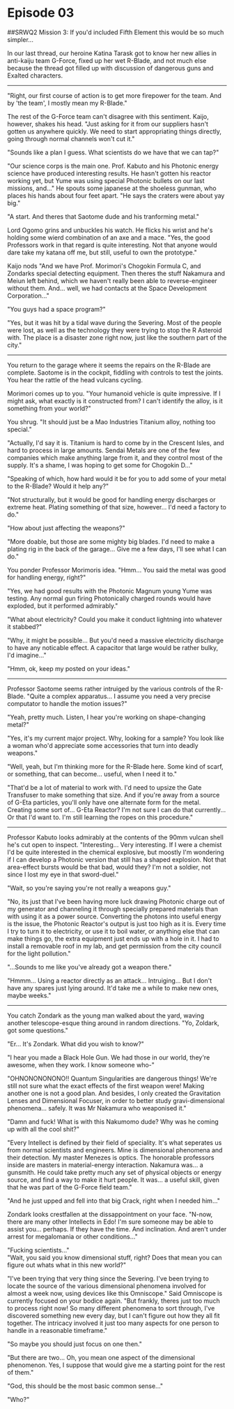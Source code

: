 # Episode 03

##SRWQ2 Mission 3: If you'd included Fifth Element this would be so much simpler...

In our last thread, our heroine Katina Tarask got to know her new allies in anti-kaiju team G-Force, fixed up her wet R-Blade, and not much else because the thread got filled up with discussion of dangerous guns and Exalted characters.

---

"Right, our first course of action is to get more firepower for the team. And by 'the team', I mostly mean my R-Blade."

The rest of the G-Force team can't disagree with this sentiment. Kaijo, however, shakes his head. "Just asking for it from our suppliers hasn't gotten us anywhere quickly. We need to start appropriating things directly, going through normal channels won't cut it."

"Sounds like a plan I guess. What scientists do we have that we can tap?"

"Our science corps is the main one. Prof. Kabuto and his Photonic energy science have produced interesting results. He hasn't gotten his reactor working yet, but Yume was using special Photonic bullets on our last missions, and..." He spouts some japanese at the shoeless gunman, who places his hands about four feet apart. "He says the craters were about yay big."

"A start. And theres that Saotome dude and his tranforming metal."

Lord Ogomo grins and unbuckles his watch. He flicks his wrist and he's holding some wierd combination of an axe and a mace. "Yes, the good Professors work in that regard is quite interesting. Not that anyone would dare take my katana off me, but still, useful to own the prototype."

Kaijo nods "And we have Prof. Morimori's Chogokin Formula C, and Zondarks special detecting equipment. Then theres the stuff Nakamura and Meiun left behind, which we haven't really been able to reverse-engineer without them. And... well, we had contacts at the Space Development Corporation..."

"You guys had a space program?"

"Yes, but it was hit by a tidal wave during the Severing. Most of the people were lost, as well as the technology they were trying to stop the R Asteroid with. The place is a disaster zone right now, just like the southern part of the city."

---

You return to the garage where it seems the repairs on the R-Blade are complete. Saotome is in the cockpit, fiddling with controls to test the joints. You hear the rattle of the head vulcans cycling.

Morimori comes up to you. "Your humanoid vehicle is quite impressive. If I might ask, what exactly is it constructed from? I can't identify the alloy, is it something from your world?"

You shrug. "It should just be a Mao Industries Titanium alloy, nothing too special."

"Actually, I'd say it is. Titanium is hard to come by in the Crescent Isles, and hard to process in large amounts. Sendai Metals are one of the few companies which make anything large from it, and they control most of the supply. It's a shame, I was hoping to get some for Chogokin D..."

"Speaking of which, how hard would it be for you to add some of your metal to the R-Blade? Would it help any?"

"Not structurally, but it would be good for handling energy discharges or extreme heat. Plating something of that size, however... I'd need a factory to do."

"How about just affecting the weapons?"

"More doable, but those are some mighty big blades. I'd need to make a plating rig in the back of the garage... Give me a few days, I'll see what I can do."

You ponder Professor Morimoris idea. "Hmm... You said the metal was good for handling energy, right?"

"Yes, we had good results with the Photonic Magnum young Yume was testing. Any normal gun firing Photonically charged rounds would have exploded, but it performed admirably."

"What about electricity? Could you make it conduct lightning into whatever it stabbed?"

"Why, it might be possible... But you'd need a massive electricity discharge to have any noticable effect. A capacitor that large would be rather bulky, I'd imagine..."

"Hmm, ok, keep my posted on your ideas."

---

Professor Saotome seems rather intruiged by the various controls of the R-Blade. "Quite a complex apparatus... I assume you need a very precise computator to handle the motion issues?"

"Yeah, pretty much. Listen, I hear you're working on shape-changing metal?"

"Yes, it's my current major project. Why, looking for a sample? You look like a woman who'd appreciate some accessories that turn into deadly weapons."

"Well, yeah, but I'm thinking more for the R-Blade here. Some kind of scarf, or something, that can become... useful, when I need it to."

"That'd be a lot of material to work with. I'd need to upsize the Gate Transfuser to make something that size. And if you're away from a source of G-Eta particles, you'll only have one alternate form for the metal. Creating some sort of... G-Eta Reactor? I'm not sure I can do that currently... Or that I'd want to. I'm still learning the ropes on this procedure."

---

Professor Kabuto looks admirably at the contents of the 90mm vulcan shell he's cut open to inspect. "Interesting... Very interesting. If I were a chemist I'd be quite interested in the chemical explosive, but moostly I'm wondering if I can develop a Photonic version that still has a shaped explosion. Not that area-effect bursts would be that bad, would they? I'm not a soldier, not since I lost my eye in that sword-duel."

"Wait, so you're saying you're not really a weapons guy."

"No, its just that I've been having more luck drawing Photonic charge out of my generator and channeling it through specially prepared materials than with using it as a power source. Converting the photons into useful energy is the issue, the Photonic Reactor's output is just too high as it is. Every time I try to turn it to electricity, or use it to boil water, or anything else that can make things go, the extra equipment just ends up with a hole in it. I had to install a removable roof in my lab, and get permission from the city council for the light pollution."

"...Sounds to me like you've already got a weapon there."

"Hmmm... Using a reactor directly as an attack... Intruiging... But I don't have any spares just lying around. It'd take me a while to make new ones, maybe weeks."

---

You catch Zondark as the young man walked about the yard, waving another telescope-esque thing around in random directions. "Yo, Zoldark, got some questions."

"Er... It's Zondark. What did you wish to know?"

"I hear you made a Black Hole Gun. We had those in our world, they're awesome, when they work. I know someone who-"

"OHNONONONONO!! Quantum Singularities are dangerous things! We're still not sure what the exact effects of the first weapon were! Making another one is not a good plan. And besides, I only created the Gravitation Lenses and Dimensional Focuser, in order to better study gravi-dimensional phenomena... safely. It was Mr Nakamura who weaponised it."

"Damn and fuck! What is with this Nakumomo dude? Why was he coming up with all the cool shit?"

"Every Intellect is defined by their field of speciality. It's what seperates us from normal scientists and engineers. Mine is dimensional phenomena and their detection. My master Menezes is optics. The honorable professors inside are masters in material-energy interaction. Nakamura was... a gunsmith. He could take pretty much any set of physical objects or energy source, and find a way to make it hurt people. It was... a useful skill, given that he was part of the G-Force field team."

"And he just upped and fell into that big Crack, right when I needed him..."

Zondark looks crestfallen at the dissappointment on your face. "N-now, there are many other Intellects in Edo! I'm sure someone may be able to assist you... perhaps. If they have the time. And inclination. And aren't under arrest for megalomania or other conditions..."

"Fucking scientists..."  
"Wait, you said you know dimensional stuff, right? Does that mean you can figure out whats what in this new world?"

"I've been trying that very thing since the Severing. I've been trying to locate the source of the various dimensional phenomena involved for almost a week now, using devices like this Omniscope." Said Omniscope is currently focused on your bodice again. "But frankly, theres just too much to process right now! So many different phenomena to sort through, I've discovered something new every day, but I can't figure out how they all fit together. The intricacy involved it just too many aspects for one person to handle in a reasonable timeframe."

"So maybe you should just focus on one then."

"But there are two... Oh, you mean one aspect of the dimensional phenomenon. Yes, I suppose that would give me a starting point for the rest of them."

"God, this should be the most basic common sense..."

"Who?"
